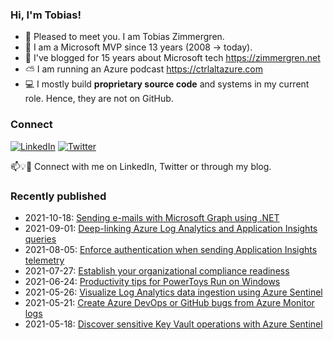 ### Hi, I'm Tobias!
- 🔭 Pleased to meet you. I am Tobias Zimmergren.
- 🥇 I am a Microsoft MVP since 13 years (2008 -> today).
- 📰 I've blogged for 15 years about Microsoft tech https://zimmergren.net
- ⛅ I am running an Azure podcast https://ctrlaltazure.com
- 💻 I mostly build **proprietary source code** and systems in my current role. Hence, they are not on GitHub.

<!--![Top Code Languages](https://github-readme-stats.vercel.app/api/top-langs/?username=zimmergren&layout=compact)-->

### Connect
<a href="https://www.linkedin.com/in/zimmergren"><img src="https://img.shields.io/badge/LinkedIn--_.svg?style=social&logo=linkedin" alt="LinkedIn"></a> <a href="https://twitter.com/zimmergren"><img src="https://img.shields.io/twitter/follow/zimmergren?label=Twitter&style=social" alt="Twitter"></a>

📫💡🙏 Connect with me on LinkedIn, Twitter or through my blog.

### Recently published
- 2021-10-18: [Sending e-mails with Microsoft Graph using .NET](https://zimmergren.net/sending-e-mails-using-microsoft-graph-using-dotnet/)
- 2021-09-01: [Deep-linking Azure Log Analytics and Application Insights queries](https://zimmergren.net/deep-linking-azure-log-analytics-and-app-insight-queries/)
- 2021-08-05: [Enforce authentication when sending Application Insights telemetry](https://zimmergren.net/enforce-authentication-when-sending-application-insights-telemetry/)
- 2021-07-27: [Establish your organizational compliance readiness](https://zimmergren.net/establish-cloud-compliance-readiness/)
- 2021-06-24: [Productivity tips for PowerToys Run on Windows](https://zimmergren.net/productivity-tips-powertoys-run-windows/)
- 2021-05-26: [Visualize Log Analytics data ingestion using Azure Sentinel](https://zimmergren.net/visualize-log-analytics-data-ingestion-using-azure-sentinel/)
- 2021-05-21: [Create Azure DevOps or GitHub bugs from Azure Monitor logs](https://zimmergren.net/easily-create-tickets-from-azure-monitor-to-azure-devops-or-github/)
- 2021-05-18: [Discover sensitive Key Vault operations with Azure Sentinel](https://zimmergren.net/sensitive-key-vault-operations-with-azure-sentinel/)

